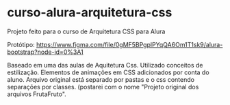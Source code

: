 # curso-alura-arquitetura-css
Projeto feito para o curso de Arquitetura CSS para Alura

Protótipo: https://www.figma.com/file/0gMF5BPgplPYqQA6Om1T1sk9/alura-bootstrap?node-id=0%3A1


Baseado em uma das aulas de Aquitetura Css.
Utilizado conceitos de estilização. 
Elementos de animações em CSS adicionados por conta do aluno.
Arquivo original está separado por pastas e o css contendo separações por classes. (postarei com o nome "Projeto original dos arquivos FrutaFruto".
